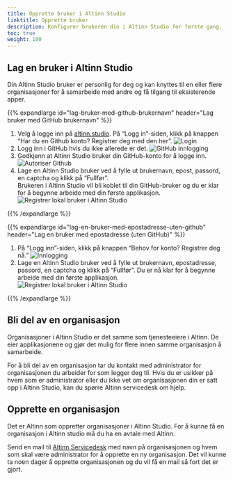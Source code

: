 ```yaml
---
title: Opprette bruker i Altinn Studio
linktitle: Opprette bruker
description: Konfigurer brukeren din i Altinn Studio for første gang.
toc: true
weight: 100
---
```


## Lag en bruker i Altinn Studio
Din Altinn Studio bruker er personlig for deg og kan knyttes til en eller flere organisasjoner for å samarbeide med andre og få tilgang til eksisterende apper. 


{{% expandlarge id="lag-bruker-med-github-brukernavn" header="Lag bruker med GitHub brukernavn" %}}

1. Velg å logge inn på [altinn.studio](https://altinn.studio).
   På “Logg in”-siden, klikk på knappen “Har du en Github konto? Registrer deg med den her”.
   ![Login](login-as.png "Logg inn")
2. Logg inn i GitHub hvis du ikke allerede er det.
   ![GitHub innlogging](github-login.png "GitHub innlogging")
3. Godkjenn at Altinn Studio bruker din GitHub-konto for å logge inn.
   ![Autoriser Github](authorize-altinn.png "Autoriser GitHub")
4. Lage en Altinn Studio bruker ved å fylle ut brukernavn, epost, passord, en captcha og klikk på “Fullfør”.  
   Brukeren i Altinn Studio vil bli koblet til din GitHub-bruker og du er klar for å begynne arbeide med din første applikasjon.
   ![Registrer lokal bruker i Altinn Studio](register-gitea.png "Registrer lokal bruker i Altinn Studio")

{{% /expandlarge %}}


{{% expandlarge id="lag-en-bruker-med-epostadresse-uten-github" header="Lag en bruker med epostadresse (uten GitHub)" %}}

1. På “Logg inn”-siden, klikk på knappen “Behov for konto? Registrer deg nå.”
   ![Innlogging](login-as.png "Logg inn")
2. Lage en Altinn Studio bruker ved å fylle ut brukernavn, epostadresse, passord, en captcha og klikk på “Fullfør”.
   Du er nå klar for å begynne arbeide med din første applikasjon.
   ![Registrer lokal bruker i Altinn Studio](register-gitea.png "Registrer lokal bruker i Altinn Studio")

{{% /expandlarge %}}


## Bli del av en organisasjon
Organisasjoner i Altinn Studio er det samme som tjenesteeiere i Altinn.
De eier applikasjonene og gjør det mulig for flere innen samme organisasjon å samarbeide.

For å bli del av en organisasjon tar du kontakt med administrator for organisasjonen du arbeider for som legger deg til.
Hvis du er usikker på hvem som er administrator eller du ikke vet om organisasjonen din er satt opp i Altinn Studio, kan du spørre Altinn servicedesk om hjelp.

## Opprette en organisasjon
Det er Altinn som oppretter organisasjoner i Altinn Studio. For å kunne få en organisasjon i Altinn studio må du ha en avtale med Altinn. 

Send en mail til [Altinn Servicedesk](mailto:tjenesteeier@altinn.no) med navn på organisasjonen og hvem som skal være administrator for å opprette en ny organisasjon.
Det vil kunne ta noen dager å opprette organisasjonen og du vil få en mail så fort det er gjort.
